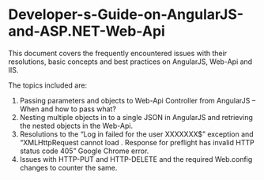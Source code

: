 # Developer-s-Guide-on-AngularJS-and-ASP.NET-Web-Api
This document covers the frequently encountered issues with their resolutions, basic concepts and best practices on AngularJS, Web-Api and IIS.

The topics included are:
1.	Passing parameters and objects to Web-Api Controller from AngularJS – When and how to pass what?
2.	Nesting multiple objects in to a single JSON in AngularJS and retrieving the nested objects in the Web-Api.
3.	Resolutions to the “Log in failed for the user XXXXXXX$” exception and “XMLHttpRequest cannot load <Your API URL>. Response for     preflight has invalid HTTP status code 405” Google Chrome error.
4.	Issues with HTTP-PUT and HTTP-DELETE and the required Web.config changes to counter the same.
